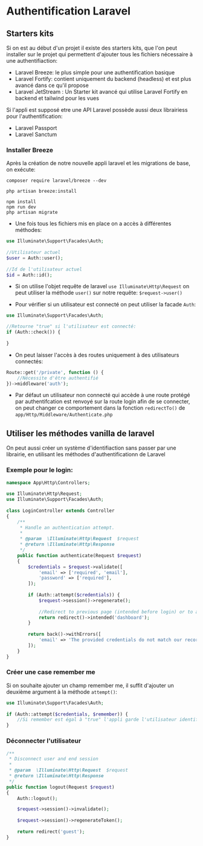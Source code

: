 # Authentification Laravel

## Starters kits
Si on est au début d'un projet il existe des starters kits, que l'on peut installer sur le projet qui permettent d'ajouter tous les fichiers nécessaire à une authentifiaction:
- Laravel Breeze: le plus simple pour une authentification basique
- Laravel Fortify: contient uniquement du backend (headless) et est plus avancé dans ce qu'il propose
- Laravel JetStream : Un Starter kit avancé qui utilise Laravel Fortify en backend et tailwind pour les vues

Si l'appli est supposé etre une API Laravel possède aussi deux librairiess pour l'authentification:
- Laravel Passport
- Laravel Sanctum

### Installer Breeze
Après la création de notre nouvelle appli laravel et les migrations de base, on exécute:
```
composer require laravel/breeze --dev

php artisan breeze:install
 
npm install
npm run dev
php artisan migrate
```

- Une fois tous les fichiers mis en place on a accès à différentes méthodes:
```php
use Illuminate\Support\Facades\Auth;
 
//Utilisateur actuel
$user = Auth::user();
 
//Id de l'utilisateur actuel
$id = Auth::id();
```

- Si on utilise l'objet requête de laravel ``use Illuminate\Http\Request`` on peut utiliser la méthode ``user()`` sur notre requête: ``$request->user()``

- Pour vérifier si un utilisateur est connecté on peut utiliser la facade ``Auth``:
```php
use Illuminate\Support\Facades\Auth;

//Retourne "true" si l'utilisateur est connecté: 
if (Auth::check()) {
    
}
```

- On peut laisser l'accès à des routes uniquement à des utilisateurs connectés:
```php
Route::get('/private', function () {
    //Nécessite d'être authentifié
})->middleware('auth');
```

- Par défaut un utilisateur non connecté qui accède à une route protégé par authentifcation est renvoyé sur la route login afin de se connecter, on peut changer ce comportement dans la fonction ``redirectTo()`` de ``app/Http/Middleware/Authenticate.php``

## Utiliser les méthodes vanilla de laravel
On peut aussi créer un système d'identifiaction sans passer par une librairie, en utilisant les méthodes d'authentificationn de Laravel

### Exemple pour le login:
```php
namespace App\Http\Controllers;
 
use Illuminate\Http\Request;
use Illuminate\Support\Facades\Auth;
 
class LoginController extends Controller
{
    /**
     * Handle an authentication attempt.
     *
     * @param  \Illuminate\Http\Request  $request
     * @return \Illuminate\Http\Response
     */
    public function authenticate(Request $request)
    {
        $credentials = $request->validate([
            'email' => ['required', 'email'],
            'password' => ['required'],
        ]);
 
        if (Auth::attempt($credentials)) {
            $request->session()->regenerate();
 
            //Redirect to previous page (intended before login) or to a default page
            return redirect()->intended('dashboard');
        }
 
        return back()->withErrors([
            'email' => 'The provided credentials do not match our records.',
        ]);
    }
}
```
### Créer une case remember me
Si on souhaite ajouter un champ remember me, il suffit d'ajouter un deuxième argument à la méthode ``attempt()``:
```php
use Illuminate\Support\Facades\Auth;
 
if (Auth::attempt($credentials, $remember)) {
    //Si remember est égal à "true" l'appli garde l'utilisateur identifié
}
```

### Déconnecter l'utilisateur
```php
/**
 * Disconnect user and end session
 * 
 * @param  \Illuminate\Http\Request  $request
 * @return \Illuminate\Http\Response
 */
public function logout(Request $request)
{
    Auth::logout();

    $request->session()->invalidate();
    
    $request->session()->regenerateToken();
    
    return redirect('guest');
}
```


 